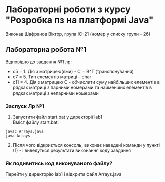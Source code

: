 # Лабораторні роботи з курсу "Розробка пз на платформі Java"
Виконав Шафранов Віктор, група ІС-21 (номер у списку групи - 26)
## Лабораторна робота №1 
Відповідно до завдання №1 лр:
- c5 = 1. Дія з матрицею(ями) - C = B^T (транспонування)
- c7 = 5. Тип елементів матриці - char
- c11 = 4. Дія з матрицею С - обчислити суму найбільших елементів в рядках матриці з парними номерами та найменших елементів в рядках матриці з непарними номерами
### Заспуск Лр №1
1. Запустити файл start.bat у директорії lab1  
Вміст файлу start.bat:
```
javac Arrays.java
java Arrays
```
2. Після чого відкриється консоль, виконає наведені команди у пункті (1) - і виведуться результати виконання коду завдання
### Як подивитись код виконуваного файлу?
Перейти у директорію lab1 і відкрити файл Arrays.java